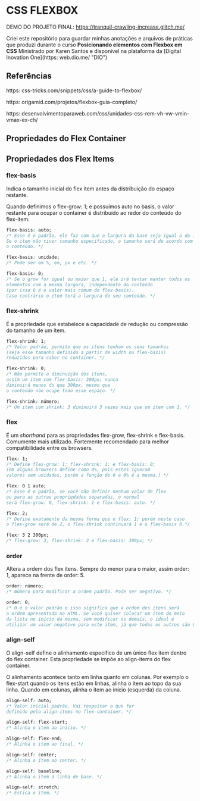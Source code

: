 
# CSS FLEXBOX

DEMO DO PROJETO FINAL: https://tranquil-crawling-increase.glitch.me/

Criei este repositório para guardar minhas anotações e arquivos de práticas que produzi durante o curso **Posicionando elementos com Flexbox em CSS** Ministrado por Karen Santos e disponível na plataforma da [Digital Inovation One](https:
web.dio.me/ "DIO")

## Referências

https:
css-tricks.com/snippets/css/a-guide-to-flexbox/

https:
origamid.com/projetos/flexbox-guia-completo/

https:
desenvolvimentoparaweb.com/css/unidades-css-rem-vh-vw-vmin-vmax-ex-ch/

## Propriedades do Flex Container

## Propriedades dos Flex Items

### flex-basis

Indica o tamanho inicial do flex item antes da distribuição do espaço restante.

Quando definimos o flex-grow: 1; e possuímos auto no basis, o valor restante para ocupar o container é distribuído ao redor do conteúdo do flex-item.

```css
flex-basis: auto;
/* Esse é o padrão, ele faz com que a largura da base seja igual a do item. 
Se o item não tiver tamanho especificado, o tamanho será de acordo com 
o conteúdo. */
```

```css
flex-basis: unidade;
/* Pode ser em %, em, px e etc. */
```

```css
flex-basis: 0;
/* Se o grow for igual ou maior que 1, ele irá tentar manter todos os 
elementos com a mesma largura, independente do conteúdo 
(por isso 0 é o valor mais comum do flex-basis). 
Caso contrário o item terá a largura do seu conteúdo. */
```

### flex-shrink

É a propriedade que estabelece a capacidade de redução ou compressão do tamanho de um item.

```css
flex-shrink: 1;
/* Valor padrão, permite que os itens tenham os seus tamanhos 
(seja esse tamanho definido a partir de width ou flex-basis) 
reduzidos para caber no container. */
```

```css
flex-shrink: 0;
/* Não permite a diminuição dos itens, 
assim um item com flex-basis: 300px; nunca 
diminuirá menos do que 300px, mesmo que 
o conteúdo não ocupe todo esse espaço. */
```

```css
flex-shrink: número;
/* Um item com shrink: 3 diminuirá 3 vezes mais que um item com 1. */
```

### flex

É um *shorthand* para as propriedades flex-grow, flex-shrink e flex-basis. Comumente mais utilizado.
Fortemente recomendado para melhor compatibilidade entre os browsers.

```css
flex: 1;
/* Define flex-grow: 1; flex-shrink: 1; e flex-basis: 0; 
(em alguns browsers define como 0%, pois estes ignoram 
valores sem unidades, porém a função de 0 e 0% é a mesma.) */
```

```css
flex: 0 1 auto;
/* Esse é o padrão, se você não definir nenhum valor de flex 
ou para as outras propriedades separadas, o normal 
será flex-grow: 0, flex-shrink: 1 e flex-basis: auto. */
```

```css
flex: 2;
/* Define exatamente da mesma forma que o flex: 1; porém neste caso 
o flex-grow será de 2, o flex-shrink continuará 1 e o flex-basis 0.*/
```

```css
flex: 3 2 300px;
/* flex-grow: 3, flex-shrink: 2 e flex-basis: 300px; */
```

### order

Altera a ordem dos flex itens. Sempre do menor para o maior, assim order: 1, aparece na frente de order: 5.

```css
order: número;
/* Número para modificar a ordem padrão. Pode ser negativo. */
```

```css
order: 0;
/* 0 é o valor padrão e isso significa que a ordem dos itens será 
a ordem apresentada no HTML. Se você quiser colocar um item do meio
da lista no início da mesma, sem modificar os demais, o ideal é 
utilizar um valor negativo para este item, já que todos os outros são 0. */
```

### align-self

O align-self define o alinhamento específico de um único flex item dentro do flex container. Esta propriedade se impõe ao align-items do flex container.

O alinhamento acontece tanto em linha quanto em colunas. Por exemplo o flex-start quando os itens estão em linhas, alinha o item ao topo da sua linha. Quando em colunas, alinha o item ao início (esquerda) da coluna.

```css
align-self: auto;
/* Valor inicial padrão. Vai respeitar o que for 
definido pelo align-items no flex-container. */
```

```css
align-self: flex-start;
/* Alinha o item ao início. */
```

```css
align-self: flex-end;
/* Alinha o item ao final. */
```

```css
align-self: center;
/* Alinha o item ao center. */
```

```css
align-self: baseline;
/* Alinha o item a linha de base. */
```

```css
align-self: stretch;
/* Estica o item. */
```
